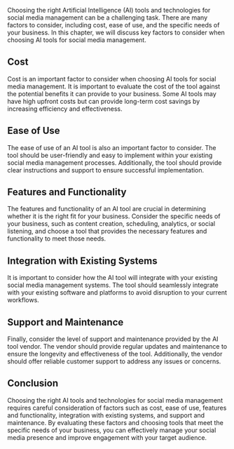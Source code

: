 

Choosing the right Artificial Intelligence (AI) tools and technologies for social media management can be a challenging task. There are many factors to consider, including cost, ease of use, and the specific needs of your business. In this chapter, we will discuss key factors to consider when choosing AI tools for social media management.

Cost
----

Cost is an important factor to consider when choosing AI tools for social media management. It is important to evaluate the cost of the tool against the potential benefits it can provide to your business. Some AI tools may have high upfront costs but can provide long-term cost savings by increasing efficiency and effectiveness.

Ease of Use
-----------

The ease of use of an AI tool is also an important factor to consider. The tool should be user-friendly and easy to implement within your existing social media management processes. Additionally, the tool should provide clear instructions and support to ensure successful implementation.

Features and Functionality
--------------------------

The features and functionality of an AI tool are crucial in determining whether it is the right fit for your business. Consider the specific needs of your business, such as content creation, scheduling, analytics, or social listening, and choose a tool that provides the necessary features and functionality to meet those needs.

Integration with Existing Systems
---------------------------------

It is important to consider how the AI tool will integrate with your existing social media management systems. The tool should seamlessly integrate with your existing software and platforms to avoid disruption to your current workflows.

Support and Maintenance
-----------------------

Finally, consider the level of support and maintenance provided by the AI tool vendor. The vendor should provide regular updates and maintenance to ensure the longevity and effectiveness of the tool. Additionally, the vendor should offer reliable customer support to address any issues or concerns.

Conclusion
----------

Choosing the right AI tools and technologies for social media management requires careful consideration of factors such as cost, ease of use, features and functionality, integration with existing systems, and support and maintenance. By evaluating these factors and choosing tools that meet the specific needs of your business, you can effectively manage your social media presence and improve engagement with your target audience.
